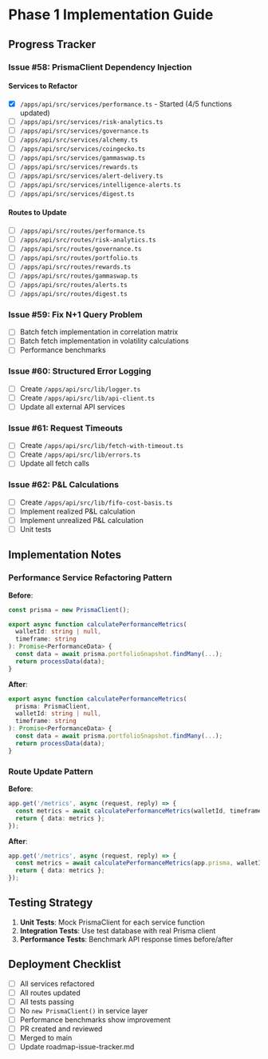 # Phase 1 Implementation Guide

## Progress Tracker

### Issue #58: PrismaClient Dependency Injection

#### Services to Refactor
- [x] `/apps/api/src/services/performance.ts` - Started (4/5 functions updated)
- [ ] `/apps/api/src/services/risk-analytics.ts`
- [ ] `/apps/api/src/services/governance.ts`
- [ ] `/apps/api/src/services/alchemy.ts`
- [ ] `/apps/api/src/services/coingecko.ts`
- [ ] `/apps/api/src/services/gammaswap.ts`
- [ ] `/apps/api/src/services/rewards.ts`
- [ ] `/apps/api/src/services/alert-delivery.ts`
- [ ] `/apps/api/src/services/intelligence-alerts.ts`
- [ ] `/apps/api/src/services/digest.ts`

#### Routes to Update
- [ ] `/apps/api/src/routes/performance.ts`
- [ ] `/apps/api/src/routes/risk-analytics.ts`
- [ ] `/apps/api/src/routes/governance.ts`
- [ ] `/apps/api/src/routes/portfolio.ts`
- [ ] `/apps/api/src/routes/rewards.ts`
- [ ] `/apps/api/src/routes/gammaswap.ts`
- [ ] `/apps/api/src/routes/alerts.ts`
- [ ] `/apps/api/src/routes/digest.ts`

### Issue #59: Fix N+1 Query Problem
- [ ] Batch fetch implementation in correlation matrix
- [ ] Batch fetch implementation in volatility calculations
- [ ] Performance benchmarks

### Issue #60: Structured Error Logging
- [ ] Create `/apps/api/src/lib/logger.ts`
- [ ] Create `/apps/api/src/lib/api-client.ts`
- [ ] Update all external API services

### Issue #61: Request Timeouts
- [ ] Create `/apps/api/src/lib/fetch-with-timeout.ts`
- [ ] Create `/apps/api/src/lib/errors.ts`
- [ ] Update all fetch calls

### Issue #62: P&L Calculations
- [ ] Create `/apps/api/src/lib/fifo-cost-basis.ts`
- [ ] Implement realized P&L calculation
- [ ] Implement unrealized P&L calculation
- [ ] Unit tests

## Implementation Notes

### Performance Service Refactoring Pattern

**Before**:
```typescript
const prisma = new PrismaClient();

export async function calculatePerformanceMetrics(
  walletId: string | null,
  timeframe: string
): Promise<PerformanceData> {
  const data = await prisma.portfolioSnapshot.findMany(...);
  return processData(data);
}
```

**After**:
```typescript
export async function calculatePerformanceMetrics(
  prisma: PrismaClient,
  walletId: string | null,
  timeframe: string
): Promise<PerformanceData> {
  const data = await prisma.portfolioSnapshot.findMany(...);
  return processData(data);
}
```

### Route Update Pattern

**Before**:
```typescript
app.get('/metrics', async (request, reply) => {
  const metrics = await calculatePerformanceMetrics(walletId, timeframe);
  return { data: metrics };
});
```

**After**:
```typescript
app.get('/metrics', async (request, reply) => {
  const metrics = await calculatePerformanceMetrics(app.prisma, walletId, timeframe);
  return { data: metrics };
});
```

## Testing Strategy

1. **Unit Tests**: Mock PrismaClient for each service function
2. **Integration Tests**: Use test database with real Prisma client
3. **Performance Tests**: Benchmark API response times before/after

## Deployment Checklist

- [ ] All services refactored
- [ ] All routes updated
- [ ] All tests passing
- [ ] No `new PrismaClient()` in service layer
- [ ] Performance benchmarks show improvement
- [ ] PR created and reviewed
- [ ] Merged to main
- [ ] Update roadmap-issue-tracker.md
